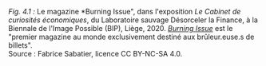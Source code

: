 *Fig. 4.1 :* Le magazine *Burning Issue", dans l'exposition *Le Cabinet de curiosités économiques*, du Laboratoire sauvage Désorceler la Finance, à la Biennale de l'Image Possible (BIP), Liège, 2020. [*Burning Issue*](https://www.burningissue.net) est le "premier magazine au monde exclusivement destiné aux brûleur.euse.s de billets".  
Source : Fabrice Sabatier, licence CC BY-NC-SA 4.0.